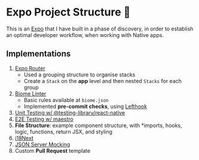 # Expo Project Structure 👋

This is an [Expo](https://expo.dev) that I have built in a phase of discovery, in order to establish an optimal developer workflow, when working with Native apps.

## Implementations

1. [Expo Router](https://docs.expo.dev/router/introduction)
   - Used a grouping structure to organise stacks
   - Create a `Stack` on the **app** level and then nested `Stacks` for each group
2. [Biome Linter](https://biomejs.dev/)
   - Basic rules available at `biome.json`
   - Implemented **pre-commit checks**, using [Lefthook](https://biomejs.dev/recipes/git-hooks/#lefthook)
3. [Unit Testing w/ @testing-library/react-native](https://testing-library.com/docs/react-native-testing-library/intro/)
4. [E2E Testing w/ maestro](https://docs.expo.dev/build-reference/e2e-tests/)
5. **File Structure**: example component structure, with *imports, hooks, logic, functions, return JSX, and styling
6. [i18Next](https://react.i18next.com/)
6. [JSON Server Mocking](https://github.com/typicode/json-server/tree/v0)
7. Custom **Pull Request** template
